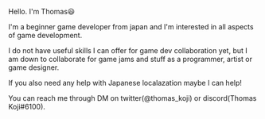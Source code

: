 Hello. I'm Thomas😃

I'm a beginner game developer from japan and I'm interested in all aspects of game development.

I do not have useful skills I can offer for game dev collaboration yet, but I am down to collaborate for game jams and stuff as a programmer, artist or game designer.

If you also need any help with Japanese localazation maybe I can help!

You can reach me through DM on twitter(@thomas_koji) or discord(Thomas Koji#6100).

<!---
thomaskoji/thomaskoji is a ✨ special ✨ repository because its `README.md` (this file) appears on your GitHub profile.
You can click the Preview link to take a look at your changes.
--->
